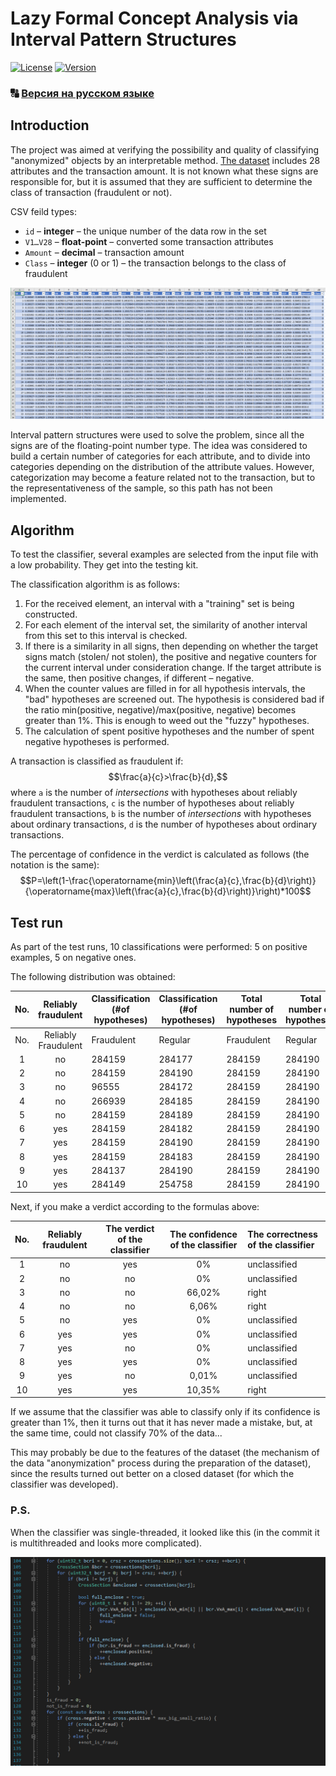 # Lazy Formal Concept Analysis via Interval Pattern Structures

[![License](https://img.shields.io/badge/LICENSE-MIT-green?style=flat)](/LICENSE)  [![Version](https://img.shields.io/badge/VERSION-DEMO-yellow?style=flat)](https://github.com/MixailAlexeevich/Microservices.MicroServer/releases)
### :capital_abcd: [Версия на русском языке](/README-ru.md)

## Introduction

The project was aimed at verifying the possibility and quality of classifying "anonymized" objects by an interpretable method. [The dataset](https://www.kaggle.com/datasets/nelgiriyewithana/credit-card-fraud-detection-dataset-2023) includes 28 attributes and the transaction amount. It is not known what these signs are responsible for, but it is assumed that they are sufficient to determine the class of transaction (fraudulent or not).

CSV feild types:

* `id` – **integer** – the unique number of the data row in the set
* `V1…V28` – **float-point** – converted some transaction attributes
* `Amount` – **decimal** – transaction amount
* `Class` – **integer** (0 or 1) – the transaction belongs to the class of fraudulent

![](example_dataset.png)

Interval pattern structures were used to solve the problem, since all the signs are of the floating-point number type. The idea was considered to build a certain number of categories for each attribute, and to divide into categories depending on the distribution of the attribute values. However, categorization may become a feature related not to the transaction, but to the representativeness of the sample, so this path has not been implemented.

## Algorithm

To test the classifier, several examples are selected from the input file with a low probability. They get into the testing kit.

The classification algorithm is as follows:

1. For the received element, an interval with a "training" set is being constructed.
2. For each element of the interval set, the similarity of another interval from this set to this interval is checked.
3. If there is a similarity in all signs, then depending on whether the target signs match (stolen/ not stolen), the positive and negative counters for the current interval under consideration change. If the target attribute is the same, then positive changes, if different – negative.
4. When the counter values are filled in for all hypothesis intervals, the "bad" hypotheses are screened out. The hypothesis is considered bad if the ratio min(positive, negative)/max(positive, negative) becomes greater than 1%. This is enough to weed out the "fuzzy" hypotheses.
5. The calculation of spent positive hypotheses and the number of spent negative hypotheses is performed.

A transaction is classified as fraudulent if: 
$$\frac{a}{c}>\frac{b}{d},$$
where `a` is the number of *intersections* with hypotheses about reliably fraudulent transactions, `c` is the number of hypotheses about reliably fraudulent transactions, `b` is the number of *intersections* with hypotheses about ordinary transactions, `d` is the number of hypotheses about ordinary transactions.

The percentage of confidence in the verdict is calculated as follows (the notation is the same):
$$P=\left(1-\frac{\operatorname{min}\left(\frac{a}{c},\frac{b}{d}\right)}{\operatorname{max}\left(\frac{a}{c},\frac{b}{d}\right)}\right)*100$$

## Test run

As part of the test runs, 10 classifications were performed: 5 on positive examples, 5 on negative ones.

The following distribution was obtained:

| No. | Reliably fraudulent | Classification (#of hypotheses) | Classification (#of hypotheses) | Total number of hypotheses | Total number of hypotheses |
| :--: | :--: | ---- | ---- | ---- | ---- |
| No. | Reliably Fraudulent | Fraudulent | Regular | Fraudulent | Regular |
| 1 | no | 284159 | 284177 | 284159 | 284190 |
| 2 | no | 284159 | 284190  | 284159 | 284190 |
| 3 | no | 96555 | 284172 | 284159 | 284190 |
| 4 | no | 266939 | 284185 | 284159 | 284190 |
| 5 | no | 284159 | 284189 | 284159 | 284190 |
| 6 | yes | 284159 | 284182 | 284159 | 284190 |
| 7 | yes | 284159 | 284190 | 284159 | 284190 |
| 8 | yes | 284159 | 284183 | 284159 | 284190 |
| 9 | yes | 284137 | 284190 | 284159 | 284190 |
| 10 | yes | 284149  | 254758 | 284159 | 284190 |


Next, if you make a verdict according to the formulas above:

| No. | Reliably fraudulent | The verdict of the classifier | The confidence of the classifier | The correctness of the classifier |
| :--: | :--: | :--: | :--: | :-- |
| 1 | no | yes | 0% | unclassified |
| 2 | no | no | 0% | unclassified |
| 3 | no | no | 66,02% | right |
| 4 | no | no | 6,06% | right |
| 5 | no | yes | 0% | unclassified |
| 6 | yes | yes | 0% | unclassified |
| 7 | yes | no | 0% | unclassified |
| 8 | yes | yes | 0% | unclassified |
| 9 | yes | no | 0,01% | unclassified |
| 10 | yes | yes | 10,35% | right |

If we assume that the classifier was able to classify only if its confidence is greater than 1%, then it turns out that it has never made a mistake, but, at the same time, could not classify 70% of the data...

This may probably be due to the features of the dataset (the mechanism of the data "anonymization" process during the preparation of the dataset), since the results turned out better on a closed dataset (for which the classifier was developed).

### P.S.

When the classifier was single-threaded, it looked like this (in the commit it is multithreaded and looks more complicated).

![](single_thread_classifier.png)